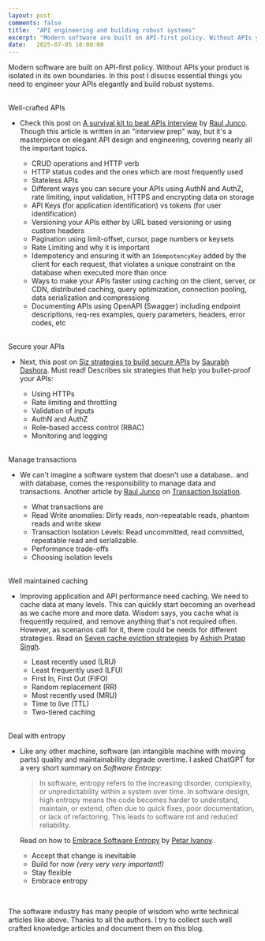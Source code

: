 ```yaml
---
layout: post
comments: false
title:  "API engineering and building robust systems"
excerpt: "Modern software are built on API-first policy. Without APIs your product is isolated in its own boundaries. In this post I disucss essential things you need to engineer your APIs elegantly and build robust systems."
date:   2025-07-05 10:00:00
---
```


Modern software are built on API-first policy. Without APIs your product is isolated in its own boundaries. In this post I disucss essential things you need to engineer your APIs elegantly and build robust systems.

<br />
<span class="important">Well-crafted APIs</span>
<br />

- Check this post on [A survival kit to beat APIs interview](https://newsletter.systemdesignclassroom.com/p/a-survival-kit-to-beat-apis-interview) by [Raul Junco](https://substack.com/@rauljuncov). Though this article is written in an "interview prep" way, but it's a masterpiece on elegant API design and engineering, covering nearly all the important topics.

    - CRUD operations and HTTP verb
    - HTTP status codes and the ones which are most frequently used
    - Stateless APIs
    - Different ways you can secure your APIs using AuthN and AuthZ, rate limiting, input validation, HTTPS and encrypting data on storage
    - API Keys (for application identification) vs tokens (for user identification)
    - Versioning your APIs either by URL based versioning or using custom headers
    - Pagination using limit-offset, cursor, page numbers or keysets
    - Rate Limiting and why it is important
    - Idempotency and ensuring it with an `IdempotencyKey` added by the client for each request, that violates a unique constraint on the database when executed more than once
    - Ways to make your APIs faster using caching on the client, server, or CDN, distributed caching, query optimization, connection pooling, data serialization and compressiong
    - Documenting APIs using OpenAPI (Swagger) including endpoint descriptions, req-res examples, query parameters, headers, error codes, etc

<br />
<span class="important">Secure your APIs</span>
<br />

- Next, this post on [Siz strategies to build secure APIs](https://newsletter.systemdesigncodex.com/p/6-strategies-to-build-secure-apis) by [Saurabh Dashora](https://substack.com/@saurabhdashora). Must read! Describes six strategies that help you bullet-proof your APIs:

    - Using HTTPs
    - Rate limiting and throttling
    - Validation of inputs
    - AuthN and AuthZ 
    - Role-based access control (RBAC)
    - Monitoring and logging

<br />
<span class="important">Manage transactions</span>
<br />

- We can't imagine a software system that doesn't use a database.. and with database, comes the responsibility to manage data and transactions. Another article by [Raul Junco](https://substack.com/@rauljuncov) on [Transaction Isolation](https://newsletter.systemdesignclassroom.com/p/transaction-isolation-and-read-and-write-anomalies?r=1m1f9z&utm_campaign=post&utm_medium=web).

    - What transactions are
    - Read Write anomalies: Dirty reads, non-repeatable reads, phantom reads and write skew 
    - Transaction Isolation Levels: Read uncommitted, read committed, repeatable read and serializable.
    - Performance trade-offs
    - Choosing isolation levels

<br />
<span class="important">Well maintained caching</span>
<br />

- Improving application and API performance need caching. We need to cache data at many levels. This can quickly start becoming an overhead as we cache more and more data. Wisdom says, you cache what is frequently required, and remove anything that's not required often. However, as scenarios call for it, there could be needs for different strategies. Read on [Seven cache eviction strategies](https://blog.algomaster.io/p/7-cache-eviction-strategies?r=1m1f9z&utm_campaign=post&utm_medium=web) by [Ashish Pratap Singh](https://substack.com/@ashishps).

    - Least recently used (LRU)
    - Least frequently used (LFU)
    - First In, First Out (FIFO)
    - Random replacement (RR)
    - Most recently used (MRU)
    - Time to live (TTL)
    - Two-tiered caching  

<br />
<span class="important">Deal with entropy</span>
<br />

- Like any other machine, software (an intangible machine with moving parts) quality and maintainability degrade overtime. I asked ChatGPT for a very short summary on *Software Entropy*:

    > In software, entropy refers to the increasing disorder, complexity, or unpredictability within a system over time. In software design, high entropy means the code becomes harder to understand, maintain, or extend, often due to quick fixes, poor documentation, or lack of refactoring. This leads to software rot and reduced reliability. 

    Read on how to [Embrace Software Entropy](https://thetshaped.dev/p/embrace-software-entropy-imperfect-code-flexibility-maintainability) by [Petar Ivanov](https://substack.com/@petarivanovv9).

    - Accept that change is inevitable
    - Build for now *(very very very important!)*
    - Stay flexible
    - Embrace entropy

<br />

The software industry has many people of wisdom who write technical articles like above. Thanks to all the authors. I try to collect such well crafted knowledge articles and document them on this blog.

